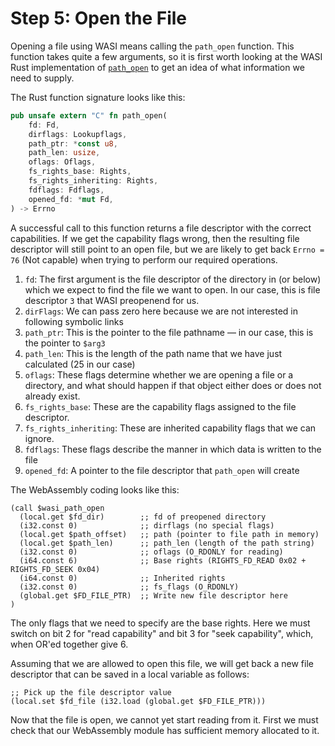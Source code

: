 # Step 5: Open the File

Opening a file using WASI means calling the `path_open` function.
This function takes quite a few arguments, so it is first worth looking at the WASI Rust implementation of [`path_open`](https://github.com/bytecodealliance/wasmtime/blob/06377eb08a649619cc8ac9a934cb3f119017f3ef/crates/wasi-preview1-component-adapter/src/lib.rs#L1819) to get an idea of what information we need to supply.

The Rust function signature looks like this:

```rust
pub unsafe extern "C" fn path_open(
    fd: Fd,
    dirflags: Lookupflags,
    path_ptr: *const u8,
    path_len: usize,
    oflags: Oflags,
    fs_rights_base: Rights,
    fs_rights_inheriting: Rights,
    fdflags: Fdflags,
    opened_fd: *mut Fd,
) -> Errno
```

A successful call to this function returns a file descriptor with the correct capabilities.
If we get the capability flags wrong, then the resulting file descriptor will still point to an open file, but we are likely to get back `Errno = 76` (Not capable) when trying to perform our required operations.

1. `fd`: The first argument is the file descriptor of the directory in (or below) which we expect to find the file we want to open.
   In our case, this is file descriptor `3` that WASI preopenend for us.
2. `dirFlags`: We can pass zero here because we are not interested in following symbolic links
3. `path_ptr`: This is the pointer to the file pathname &mdash; in our case, this is the pointer to `$arg3`
4. `path_len`: This is the length of the path name that we have just calculated (25 in our case)
5. `oflags`: These flags determine whether we are opening a file or a directory, and what should happen if that object either does or does not already exist.
6. `fs_rights_base`: These are the capability flags assigned to the file descriptor.
7. `fs_rights_inheriting`: These are inherited capability flags that we can ignore.
8. `fdflags`: These flags describe the manner in which data is written to the file
9. `opened_fd`: A pointer to the file descriptor that `path_open` will create

The WebAssembly coding looks like this:

```wat
(call $wasi_path_open
  (local.get $fd_dir)        ;; fd of preopened directory
  (i32.const 0)              ;; dirflags (no special flags)
  (local.get $path_offset)   ;; path (pointer to file path in memory)
  (local.get $path_len)      ;; path_len (length of the path string)
  (i32.const 0)              ;; oflags (O_RDONLY for reading)
  (i64.const 6)              ;; Base rights (RIGHTS_FD_READ 0x02 + RIGHTS_FD_SEEK 0x04)
  (i64.const 0)              ;; Inherited rights
  (i32.const 0)              ;; fs_flags (O_RDONLY)
  (global.get $FD_FILE_PTR)  ;; Write new file descriptor here
)
```

The only flags that we need to specify are the base rights.
Here we must switch on bit 2 for "read capability" and bit 3 for "seek capability", which, when OR'ed together give 6.

Assuming that we are allowed to open this file, we will get back a new file descriptor that can be saved in a local variable as follows:

```wat
;; Pick up the file descriptor value
(local.set $fd_file (i32.load (global.get $FD_FILE_PTR)))
```

Now that the file is open, we cannot yet start reading from it.
First we must check that our WebAssembly module has sufficient memory allocated to it.
